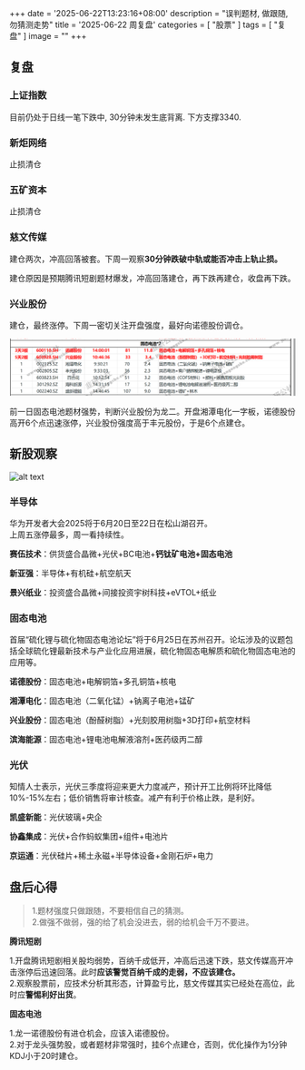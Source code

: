 +++
date = '2025-06-22T13:23:16+08:00'
description = "误判题材, 做跟随, 勿猜测走势"
title = '2025-06-22 周复盘'
categories = [
	"股票"
]
tags = [
	"复盘"
]
image = ""
+++

## 复盘

### 上证指数

目前仍处于日线一笔下跌中, 30分钟未发生底背离.
下方支撑3340.

### 新炬网络

止损清仓

### 五矿资本

止损清仓

### 慈文传媒

建仓两次，冲高回落被套。下周一观察**30分钟跌破中轨或能否冲击上轨止损。**

建仓原因是预期腾讯短剧题材爆发，冲高回落建仓，再下跌再建仓，收盘再下跌。

### 兴业股份

建仓，最终涨停。下周一密切关注开盘强度，最好向诺德股份调仓。

<img src="images/2025-06-19GuTaiDianChi.png" 
     onerror="this.onerror=null; this.src='/post/复盘/images/2025-06-19GuTaiDianChi.png';" 
     alt="图片描述" />

前一日固态电池题材强势，判断兴业股份为龙二。开盘湘潭电化一字板，诺德股份高开6个点迅速涨停，兴业股份强度高于丰元股份，于是6个点建仓。

## 新股观察

![alt text](https://jiucaigongshe.oss-cn-beijing.aliyuncs.com/7451BD8F-9794-46FD-9C98-BF1CACDD1C7C.png)

### 半导体

华为开发者大会2025将于6月20日至22日在松山湖召开。  
上周五涨停最多，周一看持续性。

**赛伍技术**：供货盛合晶微+光伏+BC电池+**钙钛矿电池+固态电池**

**新亚强**：半导体+有机硅+航空航天

**景兴纸业**：投资盛合晶微+间接投资宇树科技+eVTOL+纸业

### 固态电池

首届“硫化锂与硫化物固态电池论坛”将于6月25日在苏州召开。论坛涉及的议题包括全球硫化锂最新技术与产业化应用进展，硫化物固态电解质和硫化物固态电池的应用等。

**诺德股份**：固态电池+电解铜箔+多孔铜箔+核电

**湘潭电化**：固态电池（二氧化锰）+钠离子电池+锰矿

**兴业股份**：固态电池（酚醛树脂）+光刻胶用树脂+3D打印+航空材料

**滨海能源**：固态电池+锂电池电解液溶剂+医药级丙二醇

### 光伏

知情人士表示，光伏三季度将迎来更大力度减产，预计开工比例将环比降低10%-15%左右；低价销售将审计核查。减产有利于价格止跌，是利好。

**凯盛新能**：光伏玻璃+央企

**协鑫集成**：光伏+合作蚂蚁集团+组件+电池片

**京运通**：光伏硅片+稀土永磁+半导体设备+金刚石炉+电力

## 盘后心得
 
> 1.题材强度只做跟随，不要相信自己的猜测。  
> 2.做强不做弱，强的给了机会没进去，弱的给机会千万不要进。

**腾讯短剧**

1.开盘腾讯短剧相关股均弱势，百纳千成低开，冲高后迅速下跌，慈文传媒高开冲击涨停后迅速回落。此时**应该警觉百纳千成的走弱，不应该建仓。**  
2.观察股票前，应技术分析其形态，计算盈亏比，慈文传媒其实已经处在高位，此时应**警惕利好出货**。

**固态电池**

1.龙一诺德股份有进仓机会，应该入诺德股份。  
2.对于龙头强势股，或者题材非常强时，挂6个点建仓，否则，优化操作为1分钟KDJ小于20时建仓。